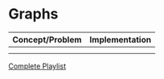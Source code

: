 
  
# Graphs  
  |Concept/Problem|Implementation|  
|--|--|  
|||  
|||  
  
[Complete Playlist](https://www.youtube.com/playlist?list=PLamIler5xrPptAqpcMP_A1d-Q9cEcgkpJ)